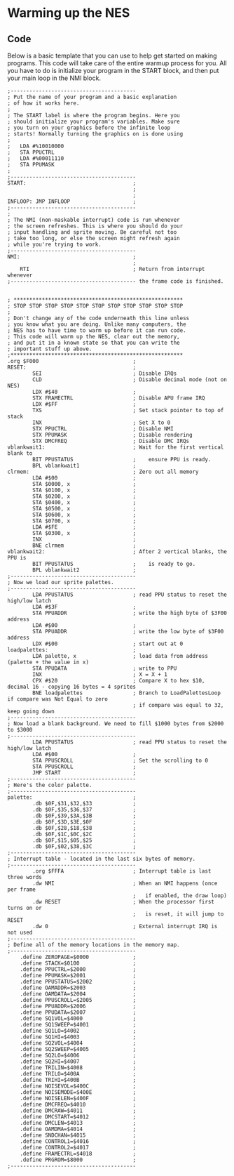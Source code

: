 Warming up the NES
==================



Code
----
Below is a basic template that you can use to help get started on making
programs. This code will take care of the entire warmup process for you.
All you have to do is initialize your program in the START block, and then
put your main loop in the NMI block.


    ;----------------------------------------
    ; Put the name of your program and a basic explanation
    ; of how it works here.
    ;
    ; The START label is where the program begins. Here you
    ; should initialize your program's variables. Make sure
    ; you turn on your graphics before the infinite loop
    ; starts! Normally turning the graphics on is done using
    ;
    ;   LDA #%10010000
    ;   STA PPUCTRL
    ;   LDA #%00011110
    ;   STA PPUMASK
    ; 
    ;----------------------------------------
    START:                                  ;
                                            ;
                                            ;
    INFLOOP: JMP INFLOOP                    ;
    ;----------------------------------------
    ;
    ; The NMI (non-maskable interrupt) code is run whenever
    ; the screen refreshes. This is where you should do your
    ; input handling and sprite moving. Be careful not too
    ; take too long, or else the screen might refresh again
    ; while you're trying to work.
    ;----------------------------------------
    NMI:                                    ;
                                            ;
        RTI                                 ; Return from interrupt whenever
    ;---------------------------------------- the frame code is finished.
    
    
    ; ******************************************************
    ; STOP STOP STOP STOP STOP STOP STOP STOP STOP STOP STOP
    ;
    ; Don't change any of the code underneath this line unless
    ; you know what you are doing. Unlike many computers, the
    ; NES has to have time to warm up before it can run code.
    ; This code will warm up the NES, clear out the memory,
    ; and put it in a known state so that you can write the
    ; important stuff up above.
    ;*******************************************************
    .org $F000                              ;
    RESET:                                  ;
            SEI                             ; Disable IRQs
            CLD                             ; Disable decimal mode (not on NES)
            LDX #$40                        ;
            STX FRAMECTRL                   ; Disable APU frame IRQ
            LDX #$FF                        ;
            TXS                             ; Set stack pointer to top of stack
            INX                             ; Set X to 0
            STX PPUCTRL                     ; Disable NMI
            STX PPUMASK                     ; Disable rendering
            STX DMCFREQ                     ; Disable DMC IRQs
    vblankwait1:                            ; Wait for the first vertical blank to
            BIT PPUSTATUS                   ;    ensure PPU is ready.
            BPL vblankwait1                 ;
    clrmem:                                 ; Zero out all memory
            LDA #$00                        ;
            STA $0000, x                    ;
            STA $0100, x                    ;
            STA $0200, x                    ;
            STA $0400, x                    ;
            STA $0500, x                    ;
            STA $0600, x                    ;
            STA $0700, x                    ;
            LDA #$FE                        ;
            STA $0300, x                    ;
            INX                             ;
            BNE clrmem                      ;
    vblankwait2:                            ; After 2 vertical blanks, the PPU is
            BIT PPUSTATUS                   ;    is ready to go.
            BPL vblankwait2                 ;
    ;----------------------------------------
    ; Now we load our sprite palettes.
    ;----------------------------------------
            LDA PPUSTATUS                   ; read PPU status to reset the high/low latch
            LDA #$3F                        ;
            STA PPUADDR                     ; write the high byte of $3F00 address
            LDA #$00                        ;
            STA PPUADDR                     ; write the low byte of $3F00 address
            LDX #$00                        ; start out at 0
    loadpalettes:                           ;
            LDA palette, x                  ; load data from address (palette + the value in x)
            STA PPUDATA                     ; write to PPU
            INX                             ; X = X + 1
            CPX #$20                        ; Compare X to hex $10, decimal 16 - copying 16 bytes = 4 sprites
            BNE loadpalettes                ; Branch to LoadPalettesLoop if compare was Not Equal to zero
                                            ; if compare was equal to 32, keep going down
    ;----------------------------------------
    ; Now load a blank background. We need to fill $1000 bytes from $2000 to $3000
    ;----------------------------------------
            LDA PPUSTATUS                   ; read PPU status to reset the high/low latch  
            LDA #$00                        ;
            STA PPUSCROLL                   ; Set the scrolling to 0
            STA PPUSCROLL                   ;
            JMP START                       ;
    ;----------------------------------------
    ; Here's the color palette.
    ;----------------------------------------
    palette:                                ;
            .db $0F,$31,$32,$33             ;
            .db $0F,$35,$36,$37             ;
            .db $0F,$39,$3A,$3B             ;
            .db $0F,$3D,$3E,$0F             ;
            .db $0F,$28,$18,$38             ;
            .db $0F,$1C,$0C,$2C             ;
            .db $0F,$15,$05,$25             ;
            .db $0F,$02,$38,$3C             ;
    ;----------------------------------------        
    ; Interrupt table - located in the last six bytes of memory.
    ;----------------------------------------
            .org $FFFA                      ; Interrupt table is last three words
            .dw NMI                         ; When an NMI happens (once per frame
                                            ;   if enabled, the draw loop)
            .dw RESET                       ; When the processor first turns on or
                                            ;   is reset, it will jump to RESET
            .dw 0                           ; External interrupt IRQ is not used
    ;----------------------------------------
    ; Define all of the memory locations in the memory map.
    ;----------------------------------------
        .define ZEROPAGE=$0000              ;
        .define STACK=$0100                 ;
        .define PPUCTRL=$2000               ;
        .define PPUMASK=$2001               ;
        .define PPUSTATUS=$2002             ;
        .define OAMADDR=$2003               ;
        .define OAMDATA=$2004               ;
        .define PPUSCROLL=$2005             ;
        .define PPUADDR=$2006               ;
        .define PPUDATA=$2007               ;
        .define SQ1VOL=$4000                ;
        .define SQ1SWEEP=$4001              ;
        .define SQ1LO=$4002                 ;
        .define SQ1HI=$4003                 ;
        .define SQ2VOL=$4004                ;
        .define SQ2SWEEP=$4005              ;
        .define SQ2LO=$4006                 ;
        .define SQ2HI=$4007                 ;
        .define TRILIN=$4008                ;
        .define TRILO=$400A                 ;
        .define TRIHI=$400B                 ;
        .define NOISEVOL=$400C              ;
        .define NOISEMODE=$400E             ;
        .define NOISELEN=$400F              ;
        .define DMCFREQ=$4010               ;
        .define DMCRAW=$4011                ;
        .define DMCSTART=$4012              ;
        .define DMCLEN=$4013                ;
        .define OAMDMA=$4014                ;
        .define SNDCHAN=$4015               ;
        .define CONTROL1=$4016              ;
        .define CONTROL2=$4017              ;
        .define FRAMECTRL=$4018             ;
        .define PRGROM=$8000                ;
    ;----------------------------------------



